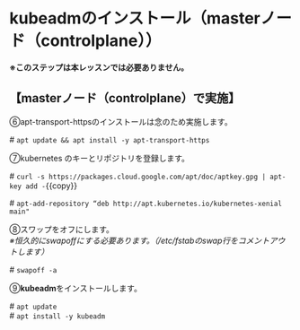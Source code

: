 # kubeadmのインストール（masterノード（controlplane））

**※このステップは本レッスンでは必要ありません。**

## 【masterノード（controlplane）で実施】  

⑥apt-transport-httpsのインストールは念のため実施します。  

\# `apt update && apt install -y apt-transport-https`  

⑦kubernetes のキーとリポジトリを登録します。  

\# `curl -s https://packages.cloud.google.com/apt/doc/aptkey.gpg | apt-key add -`{{copy}}  

\# `apt-add-repository “deb http://apt.kubernetes.io/kubernetes-xenial main"`  

⑧スワップをオフにします。  
*※恒久的にswapoffにする必要あります。（/etc/fstabのswap行をコメントアウトします）*

\# `swapoff -a`  

⑨**kubeadm**をインストールします。  

\# `apt update`  
\# `apt install -y kubeadm`  
